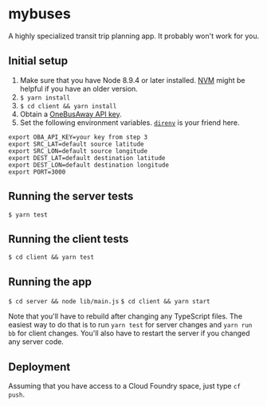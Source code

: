 # mybuses
A highly specialized transit trip planning app. It probably won't work for you.

## Initial setup

1. Make sure that you have Node 8.9.4 or later installed.
[NVM](https://github.com/creationix/nvm) might be helpful if you have an older version.
2. `$ yarn install`
3. `$ cd client && yarn install`
4. Obtain a [OneBusAway API key](http://pugetsound.onebusaway.org/p/OneBusAwayApiService.action).
5. Set the following environment variables. 
[`direnv`](https://direnv.net/) is your friend here.
```
export OBA_API_KEY=your key from step 3
export SRC_LAT=default source latitude
export SRC_LON=default source longitude
export DEST_LAT=default destination latitude
export DEST_LON=default destination longitude
export PORT=3000
```

## Running the server tests

`$ yarn test`

## Running the client tests

`$ cd client && yarn test`

## Running the app

`$ cd server && node lib/main.js`
`$ cd client && yarn start`

Note that you'll have to rebuild after changing any TypeScript files. The 
easiest way to do that is to run `yarn test` for server changes and `yarn run bb` 
for client changes. You'll also have to restart the server if you changed any
server code.

## Deployment

Assuming that you have access to a Cloud Foundry space, just type `cf push`.
